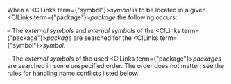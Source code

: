  



When a <ClLinks  term={"symbol"}><i>symbol</i></ClLinks> is to be located in a given <ClLinks  term={"package"}><i>package</i></ClLinks> the following occurs: 



– The *external symbols* and *internal symbols* of the <ClLinks  term={"package"}><i>package</i></ClLinks> are searched for the <ClLinks  term={"symbol"}><i>symbol</i></ClLinks>. 



– The *external symbols* of the used <ClLinks  term={"package"}><i>packages</i></ClLinks> are searched in some unspecified order. The order does not matter; see the rules for handling name conflicts listed below. 



